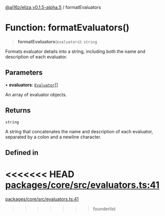 [@ai16z/eliza v0.1.5-alpha.5](../index.md) / formatEvaluators

# Function: formatEvaluators()

> **formatEvaluators**(`evaluators`): `string`

Formats evaluator details into a string, including both the name and description of each evaluator.

## Parameters

• **evaluators**: [`Evaluator`](../interfaces/Evaluator.md)[]

An array of evaluator objects.

## Returns

`string`

A string that concatenates the name and description of each evaluator, separated by a colon and a newline character.

## Defined in

<<<<<<< HEAD
[packages/core/src/evaluators.ts:41](https://github.com/ai16z/eliza/blob/main/packages/core/src/evaluators.ts#L41)
=======
[packages/core/src/evaluators.ts:41](https://github.com/konstantine25b/eliza/blob/main/packages/core/src/evaluators.ts#L41)
>>>>>>> founderlist
